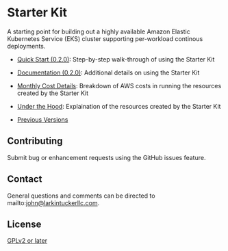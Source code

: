 # Starter Kit

A starting point for building out a highly available Amazon Elastic Kubernetes Service (EKS) cluster supporting per-workload continous deployments.

- [Quick Start (0.2.0)](quick-start-0-2-0): Step-by-step walk-through of using the Starter Kit

- [Documentation (0.2.0)](documentation-0-2-0): Additional details on using the Starter Kit

- [Monthly Cost Details](cost-details): Breakdown of AWS costs in running the resources created by the Starter Kit

- [Under the Hood](under-hood): Explaination of the resources created by the Starter Kit

- [Previous Versions](previous-versions)

## Contributing

Submit bug or enhancement requests using the GitHub issues feature.

## Contact

General questions and comments can be directed to mailto:john@larkintuckerllc.com.

## License

[GPLv2 or later](https://www.gnu.org/licenses/gpl.html)
